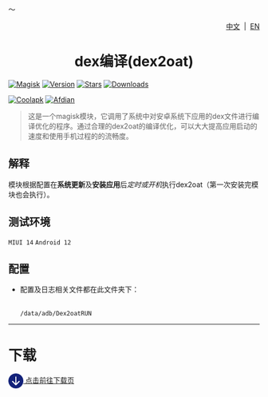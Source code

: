 ～<div align="right">
<a href="/README.md">中文</a> &nbsp;|&nbsp;
<a href="/README_en-US.md">EN</a>
</div>

<div align="center">
<h1>dex编译(dex2oat)</h1>
</div>

[![Magisk](https://img.shields.io/badge/Magisk-blue?style=for-the-badge)](https://github.com/topjohnwu/Magisk)
[![Version](https://img.shields.io/github/tag/six-phase-snow/Dex2oatRUN?style=for-the-badge&label=最新版本)](https://github.com/six-phase-snow/Dex2oatRUN/releases/latest)
[![Stars](https://img.shields.io/github/stars/six-phase-snow/Dex2oatRUN?style=for-the-badge&label=Github%20Stars&logo=github "GitHub Repo stars")](https://github.com/six-phase-snow/Dex2oatRUN)
[![Downloads](https://img.shields.io/github/downloads/six-phase-snow/Dex2oatRUN/total?style=for-the-badge&label=Github下载&logo=github)](https://github.com/six-phase-snow/Dex2oatRUN/releases)

[![Coolapk](https://img.shields.io/badge/酷安-柊芸芸-hotpink?style=for-the-badge)](http://www.coolapk.com/u/11696005)
[![Afdian](https://img.shields.io/badge/爱发电-泠梓-hotpink?style=for-the-badge)](https://afdian.net/a/Suxue_SaMa)

>这是一个magisk模块，它调用了系统中对安卓系统下应用的dex文件进行编译优化的程序。通过合理的dex2oat的编译优化，可以大大提高应用启动的速度和使用手机过程的的流畅度。

## 解释

模块根据配置在**系统更新**及**安装应用**后*定时或开机*执行dex2oat（第一次安装完模块也会执行）。

## 测试环境

`MIUI 14`
`Android 12`

## 配置

- 配置及日志相关文件都在此文件夹下：
  
  ```
  
  /data/adb/Dex2oatRUN
  
  ```

---

# 下载

[<img src="./.idea/download.png" width = "30" height = "30" alt="download" align=center /> 点击前往下载页](https://github.com/six-phase-snow/Dex2oatRUN/releases)

